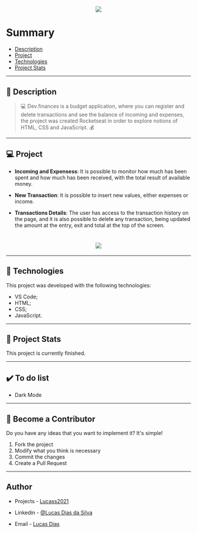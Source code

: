 <h1 align="center">
    <img src="logo05.png"/>
</h1>

# Summary

- [Description](#📝-Description)
- [Project](#💻-Project)
- [Technologies](#🚀-Technologies)
- [Project Stats](#🎯-Project-Stats)

---

## 📝 Description

>💻 Dev.finances is a budget application, where you can register and delete transactions and see the balance of incoming and expenses, the project was created Rocketseat in order to explore notions of HTML, CSS and JavaScript. 💰



---

## 💻 Project

* <b>Incoming and Expensess</b>: It is possible to monitor how much has been spent and how much has been received, with the total result of available money.

* <b>New Transaction</b>: It is possible to insert new values, either expenses or income.

* <b>Transactions Details</b>: The user has access to the transaction history on the page, and it is also possible to delete any transaction, being updated the amount at the entry, exit and total at the top of the screen.

<h1 align="center">
    <img src="read00.PNG"/>
</h1>



---

## 🚀 Technologies
This project was developed with the following technologies:
* VS Code;
* HTML;
* CSS;
* JavaScript.



---

## 🎯 Project Stats

This project is currently finished.


---

## :heavy_check_mark: To do list

- Dark Mode

---

## :handshake: Become a Contributor

Do you have any ideas that you want to implement it? It's simple!

1. Fork the project
2. Modify what you think is necessary
3. Commit the changes
4. Create a Pull Request

---

## Author

- Projects - [Lucass2021](https://github.com/Lucass2021)

- Linkedin - [@Lucas Dias da Silva](https://www.linkedin.com/in/lucas-dias-da-silva-118954199/)

- Email - [Lucas Dias](mailto:lucas.allx@hotmail.com")
